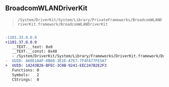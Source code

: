 ## BroadcomWLANDriverKit

> `/System/DriverKit/System/Library/PrivateFrameworks/BroadcomWLANDriverKit.framework/BroadcomWLANDriverKit`

```diff

-1101.33.0.0.0
+1101.37.0.0.0
   __TEXT.__text: 0x0
   __TEXT.__const: 0x48
   - /System/DriverKit/System/Library/Frameworks/DriverKit.framework/DriverKit
-  UUID: A60E1AAF-0B68-3E1E-A7E7-7F4FA77FE5A7
+  UUID: 14243B26-BFEC-3C0B-9241-EEC247B2E2F3
   Functions: 0
   Symbols:   2
   CStrings:  0

```
